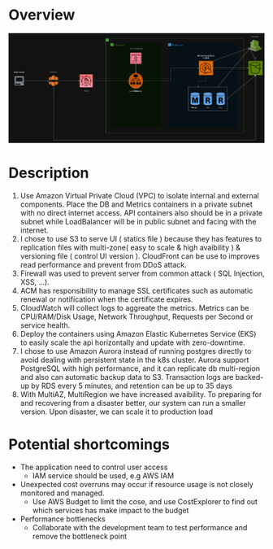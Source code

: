 # Overview
![Alt text](test.png)
# Description
1. Use Amazon Virtual Private Cloud (VPC) to isolate internal and external components.
Place the DB and Metrics containers in a private subnet with no direct internet access.
API containers also should be in a private subnet while LoadBalancer will be in public subnet and facing with the internet.
2. I chose to use S3 to serve UI ( statics file ) because they has features to replication files with multi-zone( easy to scale & high avaibility ) & versioning file ( control UI version ). CloudFront can be use to improves read performance and prevent from DDoS attack.
3. Firewall was used to prevent server from common attack ( SQL Injection, XSS, ...).
4. ACM has responsibility to manage SSL certificates such as automatic renewal or notification when the certificate expires.
5. CloudWatch will collect logs to aggreate the metrics. Metrics can be CPU/RAM/Disk Usage, Network Throughput, Requests per Second or service health.
6. Deploy the containers using Amazon Elastic Kubernetes Service (EKS) to easily scale the api horizontally and update with zero-downtime.
7. I chose to use Amazon Aurora instead of running postgres directly to avoid dealing with persistent state in the k8s cluster. Aurora support PostgreSQL with high performance, and it can replicate db multi-region and also can automatic backup data to S3. Transaction logs are backed-up by RDS every 5 minutes, and retention can be up to 35 days
8. With MultiAZ, MultiRegion we have increased avaibility. To preparing for and recovering from a disaster better, our system can run a smaller version. Upon disaster, we can scale it to production load
# Potential shortcomings
- The application need to control user access
  - IAM service should be used, e.g AWS IAM
- Unexpected cost overruns may occur if resource usage is not closely monitored and managed.
  - Use AWS Budget to limit the cose, and use CostExplorer to find out which services has make impact to the budget
- Performance bottlenecks
  - Collaborate with the development team to test performance and remove the bottleneck point